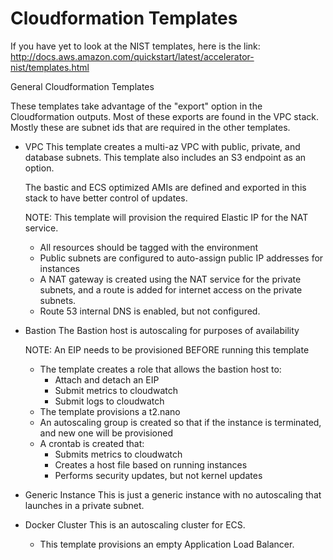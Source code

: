 # Cloudformation Templates

If you have yet to look at the NIST templates, here is the link:
http://docs.aws.amazon.com/quickstart/latest/accelerator-nist/templates.html

General Cloudformation Templates

These templates take advantage of the "export" option in the Cloudformation
outputs.  Most of these exports are found in the VPC stack.  Mostly these are
subnet ids that are required in the other templates.  

- VPC
  This template creates a multi-az VPC with public, private, and database subnets.
  This template also includes an S3 endpoint as an option.

  The bastic and ECS optimized AMIs are defined and exported in this stack to have
  better control of updates.

  NOTE: This template will provision the required Elastic IP for the NAT service.

  * All resources should be tagged with the environment
  * Public subnets are configured to auto-assign public IP addresses for instances
  * A NAT gateway is created using the NAT service for the private subnets,
    and a route is added for internet access on the private subnets.
  * Route 53 internal DNS is enabled, but not configured.

- Bastion
  The Bastion host is autoscaling for purposes of availability

  NOTE: An EIP needs to be provisioned BEFORE running this template

  * The template creates a role that allows the bastion host to:
    - Attach and detach an EIP
    - Submit metrics to cloudwatch
    - Submit logs to cloudwatch
  * The template provisions a t2.nano
  * An autoscaling group is created so that if the instance is terminated, and new
    one will be provisioned
  * A crontab is created that:
    - Submits metrics to cloudwatch
    - Creates a host file based on running instances
    - Performs security updates, but not kernel updates

- Generic Instance
  This is just a generic instance with no autoscaling that launches in a private
  subnet.

- Docker Cluster
  This is an autoscaling cluster for ECS.

  * This template provisions an empty Application Load Balancer.  
